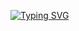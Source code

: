 [![Typing SVG](https://readme-typing-svg.demolab.com?font=Fira+Code&pause=1000&color=7E69FE&width=435&lines=Hi+there%2C+I'm+Songhui+Choi;Nice+to+meet+you)](https://git.io/typing-svg)

